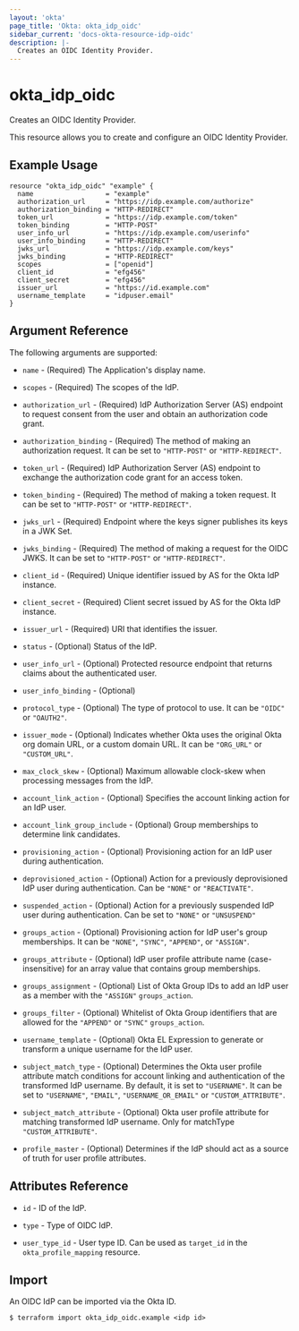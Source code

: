```yaml
---
layout: 'okta'
page_title: 'Okta: okta_idp_oidc'
sidebar_current: 'docs-okta-resource-idp-oidc'
description: |-
  Creates an OIDC Identity Provider.
---
```


# okta_idp_oidc

Creates an OIDC Identity Provider.

This resource allows you to create and configure an OIDC Identity Provider.

## Example Usage

```hcl
resource "okta_idp_oidc" "example" {
  name                  = "example"
  authorization_url     = "https://idp.example.com/authorize"
  authorization_binding = "HTTP-REDIRECT"
  token_url             = "https://idp.example.com/token"
  token_binding         = "HTTP-POST"
  user_info_url         = "https://idp.example.com/userinfo"
  user_info_binding     = "HTTP-REDIRECT"
  jwks_url              = "https://idp.example.com/keys"
  jwks_binding          = "HTTP-REDIRECT"
  scopes                = ["openid"]
  client_id             = "efg456"
  client_secret         = "efg456"
  issuer_url            = "https://id.example.com"
  username_template     = "idpuser.email"
}
```

## Argument Reference

The following arguments are supported:

- `name` - (Required) The Application's display name.

- `scopes` - (Required) The scopes of the IdP.

- `authorization_url` - (Required) IdP Authorization Server (AS) endpoint to request consent from the user and obtain an authorization code grant.

- `authorization_binding` - (Required) The method of making an authorization request. It can be set to `"HTTP-POST"` or `"HTTP-REDIRECT"`.

- `token_url` - (Required) IdP Authorization Server (AS) endpoint to exchange the authorization code grant for an access token.

- `token_binding` - (Required) The method of making a token request. It can be set to `"HTTP-POST"` or `"HTTP-REDIRECT"`.

- `jwks_url` - (Required) Endpoint where the keys signer publishes its keys in a JWK Set.

- `jwks_binding` - (Required) The method of making a request for the OIDC JWKS. It can be set to `"HTTP-POST"` or `"HTTP-REDIRECT"`.

- `client_id` - (Required) Unique identifier issued by AS for the Okta IdP instance.

- `client_secret` - (Required) Client secret issued by AS for the Okta IdP instance.

- `issuer_url` - (Required) URI that identifies the issuer.

- `status` - (Optional) Status of the IdP.

- `user_info_url` - (Optional) Protected resource endpoint that returns claims about the authenticated user.

- `user_info_binding` - (Optional)

- `protocol_type` - (Optional) The type of protocol to use. It can be `"OIDC"` or `"OAUTH2"`.

- `issuer_mode` - (Optional) Indicates whether Okta uses the original Okta org domain URL, or a custom domain URL. It can be `"ORG_URL"` or `"CUSTOM_URL"`.

- `max_clock_skew` - (Optional) Maximum allowable clock-skew when processing messages from the IdP.

- `account_link_action` - (Optional) Specifies the account linking action for an IdP user.

- `account_link_group_include` - (Optional) Group memberships to determine link candidates.

- `provisioning_action` - (Optional) Provisioning action for an IdP user during authentication.

- `deprovisioned_action` - (Optional) Action for a previously deprovisioned IdP user during authentication. Can be `"NONE"` or `"REACTIVATE"`.

- `suspended_action` - (Optional) Action for a previously suspended IdP user during authentication. Can be set to `"NONE"` or `"UNSUSPEND"`

- `groups_action` - (Optional) Provisioning action for IdP user's group memberships. It can be `"NONE"`, `"SYNC"`, `"APPEND"`, or `"ASSIGN"`.

- `groups_attribute` - (Optional) IdP user profile attribute name (case-insensitive) for an array value that contains group memberships.

- `groups_assignment` - (Optional) List of Okta Group IDs to add an IdP user as a member with the `"ASSIGN"` `groups_action`.

- `groups_filter` - (Optional) Whitelist of Okta Group identifiers that are allowed for the `"APPEND"` or `"SYNC"` `groups_action`.

- `username_template` - (Optional) Okta EL Expression to generate or transform a unique username for the IdP user.

- `subject_match_type` - (Optional) Determines the Okta user profile attribute match conditions for account linking and authentication of the transformed IdP username. By default, it is set to `"USERNAME"`. It can be set to `"USERNAME"`, `"EMAIL"`, `"USERNAME_OR_EMAIL"` or `"CUSTOM_ATTRIBUTE"`.

- `subject_match_attribute` - (Optional) Okta user profile attribute for matching transformed IdP username. Only for matchType `"CUSTOM_ATTRIBUTE"`.

- `profile_master` - (Optional) Determines if the IdP should act as a source of truth for user profile attributes.

## Attributes Reference

- `id` - ID of the IdP.

- `type` - Type of OIDC IdP.

- `user_type_id` - User type ID. Can be used as `target_id` in the `okta_profile_mapping` resource.

## Import

An OIDC IdP can be imported via the Okta ID.

```
$ terraform import okta_idp_oidc.example <idp id>
```
